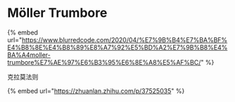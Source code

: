 # Möller Trumbore

{% embed url="https://www.blurredcode.com/2020/04/%E7%9B%B4%E7%BA%BF%E4%B8%8E%E4%B8%89%E8%A7%92%E5%BD%A2%E7%9B%B8%E4%BA%A4moller-trumbore%E7%AE%97%E6%B3%95%E6%8E%A8%E5%AF%BC/" %}



克拉莫法则

{% embed url="https://zhuanlan.zhihu.com/p/37525035" %}



